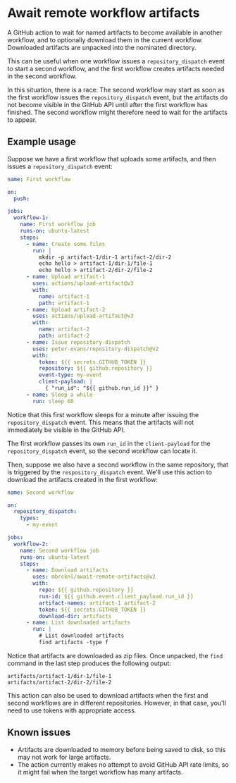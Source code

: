 <!--
  Copyright 2023 Kry10 Limited
  SPDX-License-Identifier: BSD-2-Clause
-->

# Await remote workflow artifacts

A GitHub action to wait for named artifacts to become available in
another workflow, and to optionally download them in the current
workflow. Downloaded artifacts are unpacked into the nominated
directory.

This can be useful when one workflow issues a `repository_dispatch`
event to start a second workflow, and the first workflow creates
artifacts needed in the second workflow.

In this situation, there is a race: The second workflow may start as
soon as the first workflow issues the `repository_dispatch` event, but
the artifacts do not become visible in the GitHub API until after the
first workflow has finished. The second workflow might therefore need to
wait for the artifacts to appear.

## Example usage

Suppose we have a first workflow that uploads some artifacts, and then
issues a `repository_dispatch` event:

```yaml
name: First workflow

on:
  push:

jobs:
  workflow-1:
    name: First workflow job
    runs-on: ubuntu-latest
    steps:
      - name: Create some files
        run: |
          mkdir -p artifact-1/dir-1 artifact-2/dir-2
          echo hello > artifact-1/dir-1/file-1
          echo hello > artifact-2/dir-2/file-2
      - name: Upload artifact-1
        uses: actions/upload-artifact@v3
        with:
          name: artifact-1
          path: artifact-1
      - name: Upload artifact-2
        uses: actions/upload-artifact@v3
        with:
          name: artifact-2
          path: artifact-2
      - name: Issue repository-dispatch
        uses: peter-evans/repository-dispatch@v2
        with:
          token: ${{ secrets.GITHUB_TOKEN }}
          repository: ${{ github.repository }}
          event-type: my-event
          client-payload: |
            { "run_id": "${{ github.run_id }}" }
      - name: Sleep a while
        run: sleep 60
```

Notice that this first workflow sleeps for a minute after issuing the
`repository_dispatch` event. This means that the artifacts will not
immediately be visible in the GitHub API.

The first workflow passes its own `run_id` in the `client-payload` for
the `repository_dispatch` event, so the second workflow can locate it.

Then, suppose we also have a second workflow in the same repository,
that is triggered by the `respository_dispatch` event. We'll use this
action to download the artifacts created in the first workflow:

```yaml
name: Second workflow

on:
  repository_dispatch:
    types:
      - my-event

jobs:
  workflow-2:
    name: Second workflow job
    runs-on: ubuntu-latest
    steps:
      - name: Download artifacts
        uses: mbrcknl/await-remote-artifacts@v2
        with:
          repo: ${{ github.repository }}
          run-id: ${{ github.event.client_payload.run_id }}
          artifact-names: artifact-1 artifact-2
          token: ${{ secrets.GITHUB_TOKEN }}
          download-dir: artifacts
      - name: List downloaded artifacts
        run: |
          # List downloaded artifacts
          find artifacts -type f
```

Notice that artifacts are downloaded as zip files. Once unpacked, the
`find` command in the last step produces the following output:

```
artifacts/artifact-1/dir-1/file-1
artifacts/artifact-2/dir-2/file-2
```

This action can also be used to download artifacts when the first and
second workflows are in different repositories. However, in that case,
you'll need to use tokens with appropriate access.

## Known issues

- Artifacts are downloaded to memory before being saved to disk, so this
  may not work for large artifacts.
- The action currently makes no attempt to avoid GitHub API rate limits,
  so it might fail when the target workflow has many artifacts.
